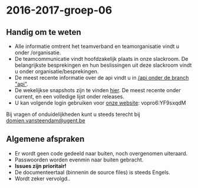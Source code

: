 # 2016-2017-groep-06
## Handig om te weten
* Alle informatie omtrent het teamverband en teamorganisatie vindt u onder /organisatie.
* De teamcommunicatie vindt hoofdzakelijk plaats in onze slackroom. De belangrijkste besprekingen en hun beslissingen uit deze slackroom vindt u onder organisatie/besprekingen.
* De meest recente informatie over de api vindt u in [/api onder de branch "api"](https://github.ugent.be/VakOverschrijdendProject/2016-2017-groep-06/tree/api/api).
* De wekelijkse snapshots zijn te vinden [hier](https://vopro6.ugent.be/snapshot). De meest recente onder current, en een volledige lijst onder releases.
* U kan volgende login gebruiken voor [onze website](https://vopro6.ugent.be): vopro6:YF9sxqdM

Bij vragen of onduidelijkheden kunt u steeds terecht bij domien.vansteendam@ugent.be

## Algemene afspraken
* Er wordt geen code gedeeld naar buiten, noch overgenomen uiteraard.
* Passwoorden worden evenmin naar buiten gebracht.
* **Issues zijn prioritair!**
* De documenteertaal (binnenin de source files) is steeds Engels.
* Wordt zeker vervolgd..
